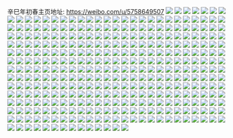 辛巳年初春主页地址: https://weibo.com/u/5758649507 
![](https://wx4.sinaimg.cn/mw2000/006hIHNFly1h8ubj573ooj31ca2dsx6p.jpg) 
![](https://wx4.sinaimg.cn/mw2000/006hIHNFly1h8ubjpsv17j31ca2ds1ky.jpg) 
![](https://wx4.sinaimg.cn/mw2000/006hIHNFly1h8ubjrvyeoj31ca2dsu0x.jpg) 
![](https://wx4.sinaimg.cn/mw2000/006hIHNFly1h8ubjt9cq9j31ca2dsu0x.jpg) 
![](https://wx4.sinaimg.cn/mw2000/006hIHNFly1h8olmdikalj31r0340u0x.jpg) 
![](https://wx4.sinaimg.cn/mw2000/006hIHNFly1h8olmyk8boj31wn37khdu.jpg) 
![](https://wx4.sinaimg.cn/mw2000/006hIHNFly1h8olmmycfbj31r0340qv5.jpg) 
![](https://wx4.sinaimg.cn/mw2000/006hIHNFly1h8olm7btojj31r0340hdt.jpg) 
![](https://wx4.sinaimg.cn/mw2000/006hIHNFly1h8oln49eu3j31r0340b29.jpg) 
![](https://wx4.sinaimg.cn/mw2000/006hIHNFly1h8olmfm2b2j31r0340e81.jpg) 
![](https://wx4.sinaimg.cn/mw2000/006hIHNFly1h8olmr62wyj31r0340hdt.jpg) 
![](https://wx4.sinaimg.cn/mw2000/006hIHNFly1h8olmh3b6xj31jf2qje7v.jpg) 
![](https://wx4.sinaimg.cn/mw2000/006hIHNFly1h8olmp0918j31nc2xi1kx.jpg) 
![](https://wx4.sinaimg.cn/mw2000/006hIHNFly1h8olmvbzd6j31r03407wh.jpg) 
![](https://wx4.sinaimg.cn/mw2000/006hIHNFly1h8olmte5iej31r0340hdt.jpg) 
![](https://wx4.sinaimg.cn/mw2000/006hIHNFly1h8l6qzuvw1j31o72z1u0x.jpg) 
![](https://wx4.sinaimg.cn/mw2000/006hIHNFly1h8l6r1cf0cj31r0340b2a.jpg) 
![](https://wx4.sinaimg.cn/mw2000/006hIHNFly1h8l6qyl2vtj31pf319e82.jpg) 
![](https://wx4.sinaimg.cn/mw2000/006hIHNFly1h8l6nnb9ecj31r0340kjm.jpg) 
![](https://wx4.sinaimg.cn/mw2000/006hIHNFly1h8k15ebdt2j31r03404qr.jpg) 
![](https://wx4.sinaimg.cn/mw2000/006hIHNFly1h8k14t4wrtj32dc35s1l1.jpg) 
![](https://wx4.sinaimg.cn/mw2000/006hIHNFly1h8k15ie24gj31r03407wj.jpg) 
![](https://wx4.sinaimg.cn/mw2000/006hIHNFly1h8k15arwiaj31my340npf.jpg) 
![](https://wx4.sinaimg.cn/mw2000/006hIHNFly1h8k157mlhqj31my2zz1ky.jpg) 
![](https://wx4.sinaimg.cn/mw2000/006hIHNFly1h8k154a13xj31r03401kz.jpg) 
![](https://wx4.sinaimg.cn/mw2000/006hIHNFly1h8k14wmq6rj31r03407wj.jpg) 
![](https://wx4.sinaimg.cn/mw2000/006hIHNFly1h8k14jled3j31r0340u0x.jpg) 
![](https://wx4.sinaimg.cn/mw2000/006hIHNFly1h8k14ialf7j30k00zk44j.jpg) 
![](https://wx4.sinaimg.cn/mw2000/006hIHNFly1h8k14mgfidj31r03404qq.jpg) 
![](https://wx4.sinaimg.cn/mw2000/006hIHNFly1h8k151ogaej31ps31ve82.jpg) 
![](https://wx4.sinaimg.cn/mw2000/006hIHNFly1h8k14nmckpj31r0340qv5.jpg) 
![](https://wx4.sinaimg.cn/mw2000/006hIHNFly1h8k150encnj31qj340x6q.jpg) 
![](https://wx4.sinaimg.cn/mw2000/006hIHNFly1h8k155w4bdj31r03407wi.jpg) 
![](https://wx4.sinaimg.cn/mw2000/006hIHNFly1h8iyytaoinj30u01400vw.jpg) 
![](https://wx4.sinaimg.cn/mw2000/006hIHNFly1h8iyzd5iq3j31r0340b2a.jpg) 
![](https://wx4.sinaimg.cn/mw2000/006hIHNFly1h8fgev8k14j31r03404qr.jpg) 
![](https://wx4.sinaimg.cn/mw2000/006hIHNFly1h8fgf4xqbyj31r0340e83.jpg) 
![](https://wx4.sinaimg.cn/mw2000/006hIHNFly1h8fgepsg65j31r03404qr.jpg) 
![](https://wx4.sinaimg.cn/mw2000/006hIHNFly1h8fgettre8j31r0340x6q.jpg) 
![](https://wx4.sinaimg.cn/mw2000/006hIHNFly1h8fgeewvymj31ph31bhdu.jpg) 
![](https://wx4.sinaimg.cn/mw2000/006hIHNFly1h8fgegfnmrj31di2fznpd.jpg) 
![](https://wx4.sinaimg.cn/mw2000/006hIHNFly1h8fgex40m5j31r0340e83.jpg) 
![](https://wx4.sinaimg.cn/mw2000/006hIHNFly1h8fgerxon5j31r03407wj.jpg) 
![](https://wx4.sinaimg.cn/mw2000/006hIHNFly1h8fgekn8c2j31pv320kjm.jpg) 
![](https://wx4.sinaimg.cn/mw2000/006hIHNFly1h8fged6p0oj31qy33xnpe.jpg) 
![](https://wx4.sinaimg.cn/mw2000/006hIHNFly1h8fgent0bej31qy33xu0y.jpg) 
![](https://wx4.sinaimg.cn/mw2000/006hIHNFly1h8fgf1ndpdj31m72vjx6q.jpg) 
![](https://wx4.sinaimg.cn/mw2000/006hIHNFly1h8864wkkxvj31nf2xnb2a.jpg) 
![](https://wx4.sinaimg.cn/mw2000/006hIHNFly1h8864vnb1aj32au32gkjm.jpg) 
![](https://wx4.sinaimg.cn/mw2000/006hIHNFly1h8864x3jf2j31ji2qoqv5.jpg) 
![](https://wx4.sinaimg.cn/mw2000/006hIHNFly1h8864tgpy1j31qy33xu0y.jpg) 
![](https://wx4.sinaimg.cn/mw2000/006hIHNFly1h8864u41o3j31q432hqv5.jpg) 
![](https://wx4.sinaimg.cn/mw2000/006hIHNFly1h8864us59vj31r03401ky.jpg) 
![](https://wx4.sinaimg.cn/mw2000/006hIHNFly1h867l6j90mj315o442u0y.jpg) 
![](https://wx4.sinaimg.cn/mw2000/006hIHNFly1h867ak2okaj30xc4xm7wj.jpg) 
![](https://wx4.sinaimg.cn/mw2000/006hIHNFly1h867zerljaj315o4417wi.jpg) 
![](https://wx4.sinaimg.cn/mw2000/006hIHNFly1h867at0d11j315o4414qr.jpg) 
![](https://wx4.sinaimg.cn/mw2000/006hIHNFly1h867quv7h0j30xc6kt1l0.jpg) 
![](https://wx4.sinaimg.cn/mw2000/006hIHNFly1h867jqbtyuj31s035s4qr.jpg) 
![](https://wx4.sinaimg.cn/mw2000/006hIHNFly1h867b6lrbwj30xc6kt1l0.jpg) 
![](https://wx4.sinaimg.cn/mw2000/006hIHNFly1h867bwttqkj315o447kjm.jpg) 
![](https://wx4.sinaimg.cn/mw2000/006hIHNFly1h867abxnr3j30xc4xmkjm.jpg) 
![](https://wx4.sinaimg.cn/mw2000/006hIHNFly1h867jvajnuj30xc51fnpe.jpg) 
![](https://wx4.sinaimg.cn/mw2000/006hIHNFly1h8685ouod6j315o887x6r.jpg) 
![](https://wx4.sinaimg.cn/mw2000/006hIHNFly1h83ijs94e1j31g32klu0x.jpg) 
![](https://wx4.sinaimg.cn/mw2000/006hIHNFly1h83ijssb95j31fd2jbnpd.jpg) 
![](https://wx4.sinaimg.cn/mw2000/006hIHNFly1h7z94z9k8aj32dc35sb2a.jpg) 
![](https://wx4.sinaimg.cn/mw2000/006hIHNFly1h7z981s6v1j31r03401ky.jpg) 
![](https://wx4.sinaimg.cn/mw2000/006hIHNFly1h7y46pogrjj31r03407wh.jpg) 
![](https://wx4.sinaimg.cn/mw2000/006hIHNFly1h7y483989gj31ig1ige81.jpg) 
![](https://wx4.sinaimg.cn/mw2000/006hIHNFly1h7sd2o6ap0j31r0340b2a.jpg) 
![](https://wx4.sinaimg.cn/mw2000/006hIHNFly1h7sd2s0vknj31r03407wi.jpg) 
![](https://wx4.sinaimg.cn/mw2000/006hIHNFly1h7sd2jfu3kj31nz2yl4qq.jpg) 
![](https://wx4.sinaimg.cn/mw2000/006hIHNFly1h7sd130kf9j31r03404qq.jpg) 
![](https://wx4.sinaimg.cn/mw2000/006hIHNFly1h7sd31kda7j31r03407wj.jpg) 
![](https://wx4.sinaimg.cn/mw2000/006hIHNFly1h7sd38a7zgj31r03407wi.jpg) 
![](https://wx4.sinaimg.cn/mw2000/006hIHNFly1h7q2i22xulj31ox340qv7.jpg) 
![](https://wx4.sinaimg.cn/mw2000/006hIHNFly1h7q2h3sgn7j335s23wnpg.jpg) 
![](https://wx4.sinaimg.cn/mw2000/006hIHNFly1h7q2hqv3t0j31r0340qv8.jpg) 
![](https://wx4.sinaimg.cn/mw2000/006hIHNFly1h7q2idizgwj32c0340u0y.jpg) 
![](https://wx4.sinaimg.cn/mw2000/006hIHNFly1h7q2hd3vfpj335s23wnpf.jpg) 
![](https://wx4.sinaimg.cn/mw2000/006hIHNFly1h7ap1np5xlj31ct2er1d2.jpg) 
![](https://wx4.sinaimg.cn/mw2000/006hIHNFly1h7ap1st02gj31fc2jae83.jpg) 
![](https://wx4.sinaimg.cn/mw2000/006hIHNFly1h7ap1uzvlcj31ef2hmqv6.jpg) 
![](https://wx4.sinaimg.cn/mw2000/006hIHNFly1h71qctgfgzj316x24b4qp.jpg) 
![](https://wx4.sinaimg.cn/mw2000/006hIHNFly1h71qnf0ev3j30u01sxmy2.jpg) 
![](https://wx4.sinaimg.cn/mw2000/006hIHNFly1h71qcrsqqrj31c92ds1bf.jpg) 
![](https://wx4.sinaimg.cn/mw2000/006hIHNFly1h71qn0cl64j31c92dsb2a.jpg) 
![](https://wx4.sinaimg.cn/mw2000/006hIHNFly1h6ulolurwrj31a92a7e82.jpg) 
![](https://wx4.sinaimg.cn/mw2000/006hIHNFly1h6ulojs7l2j30wi1yctem.jpg) 
![](https://wx4.sinaimg.cn/mw2000/006hIHNFly1h6rd8d5bl8j31c92dse81.jpg) 
![](https://wx4.sinaimg.cn/mw2000/006hIHNFly1h6mol800d1j31hf2mz1kz.jpg) 
![](https://wx4.sinaimg.cn/mw2000/006hIHNFly1h6mol26bk9j31hu2np4qr.jpg) 
![](https://wx4.sinaimg.cn/mw2000/006hIHNFly1h6mol560y1j31fn2js12e.jpg) 
![](https://wx4.sinaimg.cn/mw2000/006hIHNFly1h6molahj0zj31nn2y1qeq.jpg) 
![](https://wx4.sinaimg.cn/mw2000/006hIHNFly1h6ll1xcr5mj31ps2sxb2a.jpg) 
![](https://wx4.sinaimg.cn/mw2000/006hIHNFly1h6ll1yvs79j31r0340kjm.jpg) 
![](https://wx4.sinaimg.cn/mw2000/006hIHNFly1h6ll255qa8j30yi1pcmyy.jpg) 
![](https://wx4.sinaimg.cn/mw2000/006hIHNFly1h65erdwr3pj31401z2nju.jpg) 
![](https://wx4.sinaimg.cn/mw2000/006hIHNFly1h62ilxttevj31r0340hdu.jpg) 
![](https://wx4.sinaimg.cn/mw2000/006hIHNFly1h61xn9077bj31hw2nrx6p.jpg) 
![](https://wx4.sinaimg.cn/mw2000/006hIHNFly1h61xne9w4nj31r0340x6q.jpg) 
![](https://wx4.sinaimg.cn/mw2000/006hIHNFly1h61xnhghotj31c92ds1ky.jpg) 
![](https://wx4.sinaimg.cn/mw2000/006hIHNFly1h61xnj5d2lj31r0340qni.jpg) 
![](https://wx4.sinaimg.cn/mw2000/006hIHNFly1h61xnl7c7ej31r0340kjm.jpg) 
![](https://wx4.sinaimg.cn/mw2000/006hIHNFly1h60rkymmp7j313l1ycqhh.jpg) 
![](https://wx4.sinaimg.cn/mw2000/006hIHNFly1h60rky9003j313l1ycndc.jpg) 
![](https://wx4.sinaimg.cn/mw2000/006hIHNFly1h60rkywsu3j30nf15nqck.jpg) 
![](https://wx4.sinaimg.cn/mw2000/006hIHNFly1h60rkz3m8oj313d1ycwzu.jpg) 
![](https://wx4.sinaimg.cn/mw2000/006hIHNFly1h60rkzeu1kj313l1ycqhe.jpg) 
![](https://wx4.sinaimg.cn/mw2000/006hIHNFly1h60rkzvyslj313l1ycdsz.jpg) 
![](https://wx4.sinaimg.cn/mw2000/006hIHNFly1h60rl08b1ij30zr1yc4cg.jpg) 
![](https://wx4.sinaimg.cn/mw2000/006hIHNFly1h60rl0gh2yj313l1ycah9.jpg) 
![](https://wx4.sinaimg.cn/mw2000/006hIHNFly1h60rlpnq64j31hz2nx7wi.jpg) 
![](https://wx4.sinaimg.cn/mw2000/006hIHNFly1h60rl0vqloj313l1yc4ch.jpg) 
![](https://wx4.sinaimg.cn/mw2000/006hIHNFly1h60rlrpbvcj31pi31bx6q.jpg) 
![](https://wx4.sinaimg.cn/mw2000/006hIHNFly1h60rl36x9mj313l1ycncs.jpg) 
![](https://wx4.sinaimg.cn/mw2000/006hIHNFly1h5xbnu95l4j30u00u078r.jpg) 
![](https://wx4.sinaimg.cn/mw2000/006hIHNFly1h5unzwjafpj30u01hcdrp.jpg) 
![](https://wx4.sinaimg.cn/mw2000/006hIHNFly1h5unzd9q9oj33401r0qv5.jpg) 
![](https://wx4.sinaimg.cn/mw2000/006hIHNFly1h5unyg5e7tj30yi1pcnfs.jpg) 
![](https://wx4.sinaimg.cn/mw2000/006hIHNFly1h5unz9a8dkj31pc0yiqkz.jpg) 
![](https://wx4.sinaimg.cn/mw2000/006hIHNFly1h5o19jtz7aj31lf2u5x6q.jpg) 
![](https://wx4.sinaimg.cn/mw2000/006hIHNFly1h5o19s9uo5j31r0340qv6.jpg) 
![](https://wx4.sinaimg.cn/mw2000/006hIHNFly1h5o19lbmznj31c92dskjl.jpg) 
![](https://wx4.sinaimg.cn/mw2000/006hIHNFly1h5o19pr82qj31h42mg4qr.jpg) 
![](https://wx4.sinaimg.cn/mw2000/006hIHNFly1h5o19mohx4j31c92dsnpd.jpg) 
![](https://wx4.sinaimg.cn/mw2000/006hIHNFly1h5o19r99lcj32c0340npg.jpg) 
![](https://wx4.sinaimg.cn/mw2000/006hIHNFly1h5o19nwe49j31c92dsnpd.jpg) 
![](https://wx4.sinaimg.cn/mw2000/006hIHNFly1h5lqs8vnqzj30rw1dlk2m.jpg) 
![](https://wx4.sinaimg.cn/mw2000/006hIHNFly1h5lqs7w7rhj30s51e1qea.jpg) 
![](https://wx4.sinaimg.cn/mw2000/006hIHNFly1h5lqs8etx8j30s31dx161.jpg) 
![](https://wx4.sinaimg.cn/mw2000/006hIHNFly1h5lqsd2xvrj30k00zkjvb.jpg) 
![](https://wx4.sinaimg.cn/mw2000/006hIHNFly1h5lqsb4ti7j30u01sxgpf.jpg) 
![](https://wx4.sinaimg.cn/mw2000/006hIHNFly1h5jg69gdl1j30u01hcak3.jpg) 
![](https://wx4.sinaimg.cn/mw2000/006hIHNFly1h5jg6a39zdj31hc0u0wrn.jpg) 
![](https://wx4.sinaimg.cn/mw2000/006hIHNFly1h5jg69rl66j30u01hcgwx.jpg) 
![](https://wx4.sinaimg.cn/mw2000/006hIHNFly1h5jg674ctmj31hc0u04de.jpg) 
![](https://wx4.sinaimg.cn/mw2000/006hIHNFly1h5jg6ba3x0j31hc0u04ci.jpg) 
![](https://wx4.sinaimg.cn/mw2000/006hIHNFly1h5jg6c6pmvj31hc0u0k6k.jpg) 
![](https://wx4.sinaimg.cn/mw2000/006hIHNFly1h5jg6alnyvj31hc0u04dp.jpg) 
![](https://wx4.sinaimg.cn/mw2000/006hIHNFly1h5jg6bpbr8j31hc0u0ncp.jpg) 
![](https://wx4.sinaimg.cn/mw2000/006hIHNFly1h5jg6ayahmj31hc0u0due.jpg) 
![](https://wx4.sinaimg.cn/mw2000/006hIHNFly1h5ia2df9i9j30u01hddtv.jpg) 
![](https://wx4.sinaimg.cn/mw2000/006hIHNFly1h5ia2dxhl1j30u01hdh01.jpg) 
![](https://wx4.sinaimg.cn/mw2000/006hIHNFly1h5eglvj5rtj30yi1pc48u.jpg) 
![](https://wx4.sinaimg.cn/mw2000/006hIHNFly1h5egho4ha3j31c92dsnpd.jpg) 
![](https://wx4.sinaimg.cn/mw2000/006hIHNFly1h5eglvtq2vj31400u0dnv.jpg) 
![](https://wx4.sinaimg.cn/mw2000/006hIHNFly1h5eghmeovzj31r0340kjm.jpg) 
![](https://wx4.sinaimg.cn/mw2000/006hIHNFly1h53wke051zj32yb27q1ky.jpg) 
![](https://wx4.sinaimg.cn/mw2000/006hIHNFly1h53wkd0nz5j32zn28qe82.jpg) 
![](https://wx4.sinaimg.cn/mw2000/006hIHNFly1h53wkgyclzj333c2biu0y.jpg) 
![](https://wx4.sinaimg.cn/mw2000/006hIHNFly1h52ospmouoj30u01hdakw.jpg) 
![](https://wx4.sinaimg.cn/mw2000/006hIHNFly1h52ot5ibnkj30u01hdwq0.jpg) 
![](https://wx4.sinaimg.cn/mw2000/006hIHNFly1h52ot3xyv9j30u01hc4al.jpg) 
![](https://wx4.sinaimg.cn/mw2000/006hIHNFly1h52otj1f4cj30u01hcqft.jpg) 
![](https://wx4.sinaimg.cn/mw2000/006hIHNFly1h52otq5745j30u01hctkl.jpg) 
![](https://wx4.sinaimg.cn/mw2000/006hIHNFly1h52otsg855j31hc0u0qgy.jpg) 
![](https://wx4.sinaimg.cn/mw2000/006hIHNFgy1h51hpozhb9j30u01hc7m7.jpg) 
![](https://wx4.sinaimg.cn/mw2000/006hIHNFgy1h51hpn5jf7j30u01hcdym.jpg) 
![](https://wx4.sinaimg.cn/mw2000/006hIHNFgy1h51hpr1nr2j30u01hcap0.jpg) 
![](https://wx4.sinaimg.cn/mw2000/006hIHNFly1h4uk2yrsbej30u01hddtv.jpg) 
![](https://wx4.sinaimg.cn/mw2000/006hIHNFly1h4uk2x4bjnj31hc0u0wra.jpg) 
![](https://wx4.sinaimg.cn/mw2000/006hIHNFly1h4uk311012j30u01hck4u.jpg) 
![](https://wx4.sinaimg.cn/mw2000/006hIHNFly1h4uk32povej30u01hc4do.jpg) 
![](https://wx4.sinaimg.cn/mw2000/006hIHNFly1h4tnnefolhj30u056qqv5.jpg) 
![](https://wx4.sinaimg.cn/mw2000/006hIHNFly1h4tlsvw4w7j30u01hcqgk.jpg) 
![](https://wx4.sinaimg.cn/mw2000/006hIHNFly1h4tlswytqaj30u01hcaon.jpg) 
![](https://wx4.sinaimg.cn/mw2000/006hIHNFly1h4tlvlyebqj30u01jx7iz.jpg) 
![](https://wx4.sinaimg.cn/mw2000/006hIHNFly1h4tlstuc15j30u01hcnfg.jpg) 
![](https://wx4.sinaimg.cn/mw2000/006hIHNFly1h4tlsqbo8bj30u01hcapu.jpg) 
![](https://wx4.sinaimg.cn/mw2000/006hIHNFly1h4tlsuxtsoj30u01hc4gq.jpg) 
![](https://wx4.sinaimg.cn/mw2000/006hIHNFly1h4tlvkofm9j30u01hch1b.jpg) 
![](https://wx4.sinaimg.cn/mw2000/006hIHNFly1h4tlvtlwn3j30u01hch0g.jpg) 
![](https://wx4.sinaimg.cn/mw2000/006hIHNFly1h4tlvmklitj30u01g3jyg.jpg) 
![](https://wx4.sinaimg.cn/mw2000/006hIHNFly1h4tlvrbqi3j30u01opwwo.jpg) 
![](https://wx4.sinaimg.cn/mw2000/006hIHNFly1h4tlvqbfvhj30u01hch4y.jpg) 
![](https://wx4.sinaimg.cn/mw2000/006hIHNFly1h4tlvsd66pj30u01hc4co.jpg) 
![](https://wx4.sinaimg.cn/mw2000/006hIHNFly1h4tlzddqdrj30u04g2e81.jpg) 
![](https://wx4.sinaimg.cn/mw2000/006hIHNFly1h4qjf9d8zbj31r03407wi.jpg) 
![](https://wx4.sinaimg.cn/mw2000/006hIHNFly1h4qjfcgae4j31gf2tikjl.jpg) 
![](https://wx4.sinaimg.cn/mw2000/006hIHNFly1h4qjfohdg4j30wi1yck1u.jpg) 
![](https://wx4.sinaimg.cn/mw2000/006hIHNFly1h4o5rme0c9j30u01hc7dp.jpg) 
![](https://wx4.sinaimg.cn/mw2000/006hIHNFly1h4o5rliipnj30u01icwtc.jpg) 
![](https://wx4.sinaimg.cn/mw2000/006hIHNFly1h4o5rm0kthj30u01hdqc2.jpg) 
![](https://wx4.sinaimg.cn/mw2000/006hIHNFly1h4o5rmyqy7j30u01hc49j.jpg) 
![](https://wx4.sinaimg.cn/mw2000/006hIHNFly1h4o5rnol0nj30u01hc4aw.jpg) 
![](https://wx4.sinaimg.cn/mw2000/006hIHNFly1h4o5rpz2mbj30u01hcdsc.jpg) 
![](https://wx4.sinaimg.cn/mw2000/006hIHNFly1h4o5rrhg8hj30u01hck47.jpg) 
![](https://wx4.sinaimg.cn/mw2000/006hIHNFly1h4o5rphdzfj30u01hddrc.jpg) 
![](https://wx4.sinaimg.cn/mw2000/006hIHNFly1h4k7bdyimqj30u01hdtcy.jpg) 
![](https://wx4.sinaimg.cn/mw2000/006hIHNFly1h4k7besqvbj30u01hc15y.jpg) 
![](https://wx4.sinaimg.cn/mw2000/006hIHNFly1h4k7bfoewgj30u01hdgv0.jpg) 
![](https://wx4.sinaimg.cn/mw2000/006hIHNFly1h4k7bgur5qj31hd0u0nbj.jpg) 
![](https://wx4.sinaimg.cn/mw2000/006hIHNFly1h4k7bihdk8j30u01i1tcx.jpg) 
![](https://wx4.sinaimg.cn/mw2000/006hIHNFly1h4k7bi058mj30u01hbald.jpg) 
![](https://wx4.sinaimg.cn/mw2000/006hIHNFly1h4k7bj89ezj30u01hcgrx.jpg) 
![](https://wx4.sinaimg.cn/mw2000/006hIHNFly1h4i885hl8aj30u01hcwlk.jpg) 
![](https://wx4.sinaimg.cn/mw2000/006hIHNFly1h4i88881baj30u01hdqcn.jpg) 
![](https://wx4.sinaimg.cn/mw2000/006hIHNFly1h4i867t0d8j30u01ha464.jpg) 
![](https://wx4.sinaimg.cn/mw2000/006hIHNFly1h4i889b71oj30u01hcqdh.jpg) 
![](https://wx4.sinaimg.cn/mw2000/006hIHNFly1h4i8874i97j30u01leaji.jpg) 
![](https://wx4.sinaimg.cn/mw2000/006hIHNFly1h4i886gqivj30u01hbgx0.jpg) 
![](https://wx4.sinaimg.cn/mw2000/006hIHNFly1h4i887fs9oj30u01hcdrr.jpg) 
![](https://wx4.sinaimg.cn/mw2000/006hIHNFly1h4i887ufrpj30u01hcn8w.jpg) 
![](https://wx4.sinaimg.cn/mw2000/006hIHNFly1h4i888k296j30u01hdalf.jpg) 
![](https://wx4.sinaimg.cn/mw2000/006hIHNFly1h4i88900z7j30u01hagvp.jpg) 
![](https://wx4.sinaimg.cn/mw2000/006hIHNFly1h4dhjddn8dj30u01hcqc5.jpg) 
![](https://wx4.sinaimg.cn/mw2000/006hIHNFly1h4dhjffsl4j30xu0j179e.jpg) 
![](https://wx4.sinaimg.cn/mw2000/006hIHNFly1h4dhjhbg96j30u01fwnb7.jpg) 
![](https://wx4.sinaimg.cn/mw2000/006hIHNFly1h4dhje7lmej30u01hcguq.jpg) 
![](https://wx4.sinaimg.cn/mw2000/006hIHNFly1h4dhjcu6d8j30u01hc7cf.jpg) 
![](https://wx4.sinaimg.cn/mw2000/006hIHNFly1h4dhjew51mj31jg0u045z.jpg) 
![](https://wx4.sinaimg.cn/mw2000/006hIHNFly1h4b2hq15a6j30u01hc129.jpg) 
![](https://wx4.sinaimg.cn/mw2000/006hIHNFly1h4b2hoxq1kj30u01hcaly.jpg) 
![](https://wx4.sinaimg.cn/mw2000/006hIHNFly1h4b2hbyv3oj30u01hcjzp.jpg) 
![](https://wx4.sinaimg.cn/mw2000/006hIHNFly1h4b2hasii9j30u01hdqc9.jpg) 
![](https://wx4.sinaimg.cn/mw2000/006hIHNFly1h4b2j3zcufj30u01sy7ai.jpg) 
![](https://wx4.sinaimg.cn/mw2000/006hIHNFly1h4130859ppj30u0140n4i.jpg) 
![](https://wx4.sinaimg.cn/mw2000/006hIHNFly1h41307a4ltj31hc0u0n7w.jpg) 
![](https://wx4.sinaimg.cn/mw2000/006hIHNFly1h41308n0naj30u01hctjo.jpg) 
![](https://wx4.sinaimg.cn/mw2000/006hIHNFly1h41309187wj30u01hc7ax.jpg) 
![](https://wx4.sinaimg.cn/mw2000/006hIHNFly1h4130c750yj317o0u0n8l.jpg) 
![](https://wx4.sinaimg.cn/mw2000/006hIHNFly1h4130bt9yaj30u01hdwpq.jpg) 
![](https://wx4.sinaimg.cn/mw2000/006hIHNFly1h3xcw94g5tj30u01hcdsy.jpg) 
![](https://wx4.sinaimg.cn/mw2000/006hIHNFly1h3xcw9kdlhj30u01hc7gz.jpg) 
![](https://wx4.sinaimg.cn/mw2000/006hIHNFly1h3xcwa09n4j30u01hdndi.jpg) 
![](https://wx4.sinaimg.cn/mw2000/006hIHNFly1h3xcwlk13ej30u01hcgyq.jpg) 
![](https://wx4.sinaimg.cn/mw2000/006hIHNFly1h3xcwae2y0j30u01hc192.jpg) 
![](https://wx4.sinaimg.cn/mw2000/006hIHNFly1h3xcwg709fj30u01syjw7.jpg) 
![](https://wx4.sinaimg.cn/mw2000/006hIHNFly1h3xcxx8sp4j30u01hcn6e.jpg) 
![](https://wx4.sinaimg.cn/mw2000/006hIHNFly1h3xcwgsz8ij30u0140dnn.jpg) 
![](https://wx4.sinaimg.cn/mw2000/006hIHNFly1h3xcwkax38j30u01hdalo.jpg) 
![](https://wx4.sinaimg.cn/mw2000/006hIHNFly1h3xcwi63mdj30u0140tg8.jpg) 
![](https://wx4.sinaimg.cn/mw2000/006hIHNFly1h3xcwm1pn9j30u01hcgwr.jpg) 
![](https://wx4.sinaimg.cn/mw2000/006hIHNFly1h3xcwheyabj30u014012v.jpg) 
![](https://wx4.sinaimg.cn/mw2000/006hIHNFly1h3xcwhtfu3j30u0140qc9.jpg) 
![](https://wx4.sinaimg.cn/mw2000/006hIHNFly1h3xcwj1b15j30u01hcwri.jpg) 
![](https://wx4.sinaimg.cn/mw2000/006hIHNFly1h3xcwjrumpj30u01hcwtm.jpg) 
![](https://wx4.sinaimg.cn/mw2000/006hIHNFly1h3u07uj2xjj31400u0tgx.jpg) 
![](https://wx4.sinaimg.cn/mw2000/006hIHNFly1h3u07ypyhij31400u0wns.jpg) 
![](https://wx4.sinaimg.cn/mw2000/006hIHNFly1h3u0823okfj31hc0u0n5t.jpg) 
![](https://wx4.sinaimg.cn/mw2000/006hIHNFly1h3rm8zktvtj31c92dsb29.jpg) 
![](https://wx4.sinaimg.cn/mw2000/006hIHNFly1h3rma45yuxj31c92dse81.jpg) 
![](https://wx4.sinaimg.cn/mw2000/006hIHNFly1h3rma6caovj31he0u0tgu.jpg) 
![](https://wx4.sinaimg.cn/mw2000/006hIHNFly1h3rmab268vj31r0340hdt.jpg) 
![](https://wx4.sinaimg.cn/mw2000/006hIHNFly1h37toigtm0j31oq2zznpd.jpg) 
![](https://wx4.sinaimg.cn/mw2000/006hIHNFly1h37tomy57ej319v29jhdt.jpg) 
![](https://wx4.sinaimg.cn/mw2000/006hIHNFly1h37toqjb4jj31qy33x1kz.jpg) 
![](https://wx4.sinaimg.cn/mw2000/006hIHNFly1h37too7stgj31n12wykjl.jpg) 
![](https://wx4.sinaimg.cn/mw2000/006hIHNFly1h37tom1xcej31r0340qv6.jpg) 
![](https://wx4.sinaimg.cn/mw2000/006hIHNFly1h2tofmpc1yj30u01hbws3.jpg) 
![](https://wx4.sinaimg.cn/mw2000/006hIHNFly1h2tofom2q8j30u01hcnfk.jpg) 
![](https://wx4.sinaimg.cn/mw2000/006hIHNFly1h2tofra2p1j30u01ha4gk.jpg) 
![](https://wx4.sinaimg.cn/mw2000/006hIHNFly1h2tofpseclj30u01hbnct.jpg) 
![](https://wx4.sinaimg.cn/mw2000/006hIHNFly1h2tofsm7x7j30u01hdh4c.jpg) 
![](https://wx4.sinaimg.cn/mw2000/006hIHNFly1h2toftisv5j30u01hbaiy.jpg) 
![](https://wx4.sinaimg.cn/mw2000/006hIHNFly1h2tofueg5rj30u01hbwq1.jpg) 
![](https://wx4.sinaimg.cn/mw2000/006hIHNFly1h20zlngavpj30u01hb11r.jpg) 
![](https://wx4.sinaimg.cn/mw2000/006hIHNFly1h20zlolar8j30u00u0q70.jpg) 
![](https://wx4.sinaimg.cn/mw2000/006hIHNFly1h20zlw50ugj30u00rr0x5.jpg) 
![](https://wx4.sinaimg.cn/mw2000/006hIHNFly1h1ytmlw38qj30u01hcdy1.jpg) 
![](https://wx4.sinaimg.cn/mw2000/006hIHNFly1h1ytmr6kupj30u01hdh2n.jpg) 
![](https://wx4.sinaimg.cn/mw2000/006hIHNFly1h1ytmk3c8nj30u01hd1aj.jpg) 
![](https://wx4.sinaimg.cn/mw2000/006hIHNFly1h1ytmvwkkhj30om183n6j.jpg) 
![](https://wx4.sinaimg.cn/mw2000/006hIHNFly1h1ytms31qvj30os181qdz.jpg) 
![](https://wx4.sinaimg.cn/mw2000/006hIHNFly1h1ytmtnyffj30u01hgh5m.jpg) 
![](https://wx4.sinaimg.cn/mw2000/006hIHNFly1h1ytmv1qa5j30u01hch3n.jpg) 
![](https://wx4.sinaimg.cn/mw2000/006hIHNFly1h1ytpq4loxj30u01hcdy1.jpg) 
![](https://wx4.sinaimg.cn/mw2000/006hIHNFly1h1atn4xft0j31qy33x4qr.jpg) 
![](https://wx4.sinaimg.cn/mw2000/006hIHNFly1h1atjq60plj32c0340e82.jpg) 
![](https://wx4.sinaimg.cn/mw2000/006hIHNFly1h1atm5cy7rj31bd2c84qq.jpg) 
![](https://wx4.sinaimg.cn/mw2000/006hIHNFly1h1atmiv2wij31mj2w0u0y.jpg) 
![](https://wx4.sinaimg.cn/mw2000/006hIHNFly1h1atjm0xqzj32c0340e82.jpg) 
![](https://wx4.sinaimg.cn/mw2000/006hIHNFly1h1atmvtnvvj31kq2svx6q.jpg) 
![](https://wx4.sinaimg.cn/mw2000/006hIHNFly1h1atmq6b1wj31oy30de83.jpg) 
![](https://wx4.sinaimg.cn/mw2000/006hIHNFly1h167weqa53j30wk0u0ju0.jpg) 
![](https://wx4.sinaimg.cn/mw2000/006hIHNFly1h167u6ciszj30u0140te9.jpg) 
![](https://wx4.sinaimg.cn/mw2000/006hIHNFly1h167u38nduj30u01sy0un.jpg) 
![](https://wx4.sinaimg.cn/mw2000/006hIHNFly1h167u4r663j31sy0u0q6l.jpg) 
![](https://wx4.sinaimg.cn/mw2000/006hIHNFly1h12f0402rpj30u0140qgq.jpg) 
![](https://wx4.sinaimg.cn/mw2000/006hIHNFly1h12f01ouexj30u01407iz.jpg) 
![](https://wx4.sinaimg.cn/mw2000/006hIHNFly1h12f02v35rj30u0140gzx.jpg) 
![](https://wx4.sinaimg.cn/mw2000/006hIHNFly1h0zscxvyzlj30u01hc7gt.jpg) 
![](https://wx4.sinaimg.cn/mw2000/006hIHNFly1h0zsher9c3j30u01haaq7.jpg) 
![](https://wx4.sinaimg.cn/mw2000/006hIHNFly1h0zshaog0gj30u0140doc.jpg) 
![](https://wx4.sinaimg.cn/mw2000/006hIHNFly1h0zscz79f6j30u01hdtnj.jpg) 
![](https://wx4.sinaimg.cn/mw2000/006hIHNFly1h0zsd1mtjsj30u01hcjzi.jpg) 
![](https://wx4.sinaimg.cn/mw2000/006hIHNFly1h0zshfrwggj30u01hc4ak.jpg) 
![](https://wx4.sinaimg.cn/mw2000/006hIHNFly1h0zshdeojtj30u01hck52.jpg) 
![](https://wx4.sinaimg.cn/mw2000/006hIHNFly1h0ug5r3f3yj31r03401ky.jpg) 
![](https://wx4.sinaimg.cn/mw2000/006hIHNFly1h0ug5u5e8uj32c0340qv5.jpg) 
![](https://wx4.sinaimg.cn/mw2000/006hIHNFly1h0ug07hig0j33402c04qs.jpg) 
![](https://wx4.sinaimg.cn/mw2000/006hIHNFly1h0ug7aikf8j32c0340b2c.jpg) 
![](https://wx4.sinaimg.cn/mw2000/006hIHNFly1h0ug7qiavwj33402c0qv5.jpg) 
![](https://wx4.sinaimg.cn/mw2000/006hIHNFly1h0clcl52i3j31hc0u078l.jpg) 
![](https://wx4.sinaimg.cn/mw2000/006hIHNFly1h0clckrgrtj30u01hd476.jpg) 
![](https://wx4.sinaimg.cn/mw2000/006hIHNFly1h0clck4sz7j30u01hbgtx.jpg) 
![](https://wx4.sinaimg.cn/mw2000/006hIHNFly1h0aom1sw6bj30wi1ycnju.jpg) 
![](https://wx4.sinaimg.cn/mw2000/006hIHNFly1h069h5h2o6j30u0140jzv.jpg) 
![](https://wx4.sinaimg.cn/mw2000/006hIHNFly1h069h39zvzj30u01ettgi.jpg) 
![](https://wx4.sinaimg.cn/mw2000/006hIHNFly1h03fmo820bj30uj0u0tf4.jpg) 
![](https://wx4.sinaimg.cn/mw2000/006hIHNFly1h03fmshtygj30u0141gpv.jpg) 
![](https://wx4.sinaimg.cn/mw2000/006hIHNFly1h03fms0hjlj30u013ndmx.jpg) 
![](https://wx4.sinaimg.cn/mw2000/006hIHNFly1h03fmua97bj30u0140k1d.jpg) 
![](https://wx4.sinaimg.cn/mw2000/006hIHNFly1h01iux8mmoj30u0140n8u.jpg) 
![](https://wx4.sinaimg.cn/mw2000/006hIHNFly1h004ipk38wj30u014pjyv.jpg) 
![](https://wx4.sinaimg.cn/mw2000/006hIHNFly1h004iqvy64j30u0141qd3.jpg) 
![](https://wx4.sinaimg.cn/mw2000/006hIHNFly1h004itomzbj30u0140dp0.jpg) 
![](https://wx4.sinaimg.cn/mw2000/006hIHNFly1h004iq8f6sj30u015vguf.jpg) 
![](https://wx4.sinaimg.cn/mw2000/006hIHNFly1h004ip3802j30u013ugu5.jpg) 
![](https://wx4.sinaimg.cn/mw2000/006hIHNFly1h004iurjmdj30u0140111.jpg) 
![](https://wx4.sinaimg.cn/mw2000/006hIHNFly1h004ivcqzkj30q10yqn30.jpg) 
![](https://wx4.sinaimg.cn/mw2000/006hIHNFly1h004ivsoy5j30u0140wn0.jpg) 
![](https://wx4.sinaimg.cn/mw2000/006hIHNFly1gzxwchbwc5j30u01hcgtu.jpg) 
![](https://wx4.sinaimg.cn/mw2000/006hIHNFly1gzxwci52hfj30u01hcqb2.jpg) 
![](https://wx4.sinaimg.cn/mw2000/006hIHNFly1gzxwcfcqw4j30u0140tjy.jpg) 
![](https://wx4.sinaimg.cn/mw2000/006hIHNFly1gzxwcquw30j30u0140tev.jpg) 
![](https://wx4.sinaimg.cn/mw2000/006hIHNFly1gzxwdlmzrfj30f70f4mxj.jpg) 
![](https://wx4.sinaimg.cn/mw2000/006hIHNFly1gzpzve9fx1j30u0140n4s.jpg) 
![](https://wx4.sinaimg.cn/mw2000/006hIHNFly1gzpzv6rlvzj30u014010j.jpg) 
![](https://wx4.sinaimg.cn/mw2000/006hIHNFly1gzpzv7eo89j30u0140ahs.jpg) 
![](https://wx4.sinaimg.cn/mw2000/006hIHNFly1gzpzv69ojqj30u0140dn9.jpg) 
![](https://wx4.sinaimg.cn/mw2000/006hIHNFly1gzpzv7tjzdj30u0141n55.jpg) 
![](https://wx4.sinaimg.cn/mw2000/006hIHNFly1gzpzvghcnxj30u00u046t.jpg) 
![](https://wx4.sinaimg.cn/mw2000/006hIHNFly1gzmbuppsunj31gr1ycq40.jpg) 
![](https://wx4.sinaimg.cn/mw2000/006hIHNFly1gzmbuq258aj31gr1yckab.jpg) 
![](https://wx4.sinaimg.cn/mw2000/006hIHNFly1gzmbup96u7j31gr1yc7nk.jpg) 
![](https://wx4.sinaimg.cn/mw2000/006hIHNFly1gzmbuqm0z3j31gr1yce47.jpg) 
![](https://wx4.sinaimg.cn/mw2000/006hIHNFly1gzmbuqvs85j30u0140n3u.jpg) 
![](https://wx4.sinaimg.cn/mw2000/006hIHNFly1gzmbur9k2kj31gr1ycavk.jpg) 
![](https://wx4.sinaimg.cn/mw2000/006hIHNFly1gzmburl2baj30wi0ibacp.jpg) 
![](https://wx4.sinaimg.cn/mw2000/006hIHNFly1gzmburrqmkj30u0140dmn.jpg) 
![](https://wx4.sinaimg.cn/mw2000/006hIHNFly1gzmburysigj30wi0ofwjx.jpg) 
![](https://wx4.sinaimg.cn/mw2000/006hIHNFly1gzmbut4jyzj30wi17c497.jpg) 
![](https://wx4.sinaimg.cn/mw2000/006hIHNFly1gzmbus6a3fj30wi17cag7.jpg) 
![](https://wx4.sinaimg.cn/mw2000/006hIHNFly1gzmbuti6tij31gr1yckbs.jpg) 
![](https://wx4.sinaimg.cn/mw2000/006hIHNFly1gzmbuu0vrwj313l1ycne1.jpg) 
![](https://wx4.sinaimg.cn/mw2000/006hIHNFly1gzmbutpuv3j30u01407bj.jpg) 
![](https://wx4.sinaimg.cn/mw2000/006hIHNFly1gzmbuugesyj313l1yc1ex.jpg) 
![](https://wx4.sinaimg.cn/mw2000/006hIHNFly1gzmbuv2yy2j31gr1ych28.jpg) 
![](https://wx4.sinaimg.cn/mw2000/006hIHNFly1gzmbuusex3j313l1yck6v.jpg) 
![](https://wx4.sinaimg.cn/mw2000/006hIHNFly1gze313xsifj31k06w01ky.jpg) 
![](https://wx4.sinaimg.cn/mw2000/006hIHNFly1gze2kuhfacj30k00zkqfv.jpg) 
![](https://wx4.sinaimg.cn/mw2000/006hIHNFly1gze2ku6240j30k00zkgxz.jpg) 
![](https://wx4.sinaimg.cn/mw2000/006hIHNFly1gze2p9a5f7j31rm2cu7wi.jpg) 
